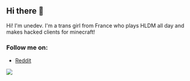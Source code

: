 ## Hi there 👋

Hi! I'm unedev. I'm a trans girl from France who plays HLDM all day and makes hacked clients for minecraft!

### Follow me on:

- <a href="https://reddit.com/u/KMeowRooter">Reddit</a>

![](https://github-readme-stats.vercel.app/api?username=dxvune)
